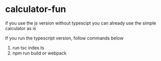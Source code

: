 # calculator-fun
if you use the js version without typescipt you can already use the simple calculator as is

If you run the typescript version, follow commands below

1. run tsc index.ts
2. npm run build or webpack

